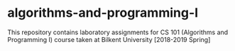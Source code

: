 # algorithms-and-programming-I
This repository contains laboratory assignments for CS 101 (Algorithms and Programming I) course taken at Bilkent University [2018-2019 Spring]
